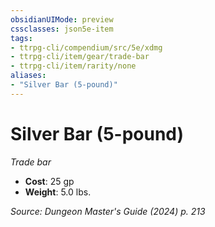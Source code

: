 ```yaml
---
obsidianUIMode: preview
cssclasses: json5e-item
tags:
- ttrpg-cli/compendium/src/5e/xdmg
- ttrpg-cli/item/gear/trade-bar
- ttrpg-cli/item/rarity/none
aliases: 
- "Silver Bar (5-pound)"
---
```

# Silver Bar (5-pound)
*Trade bar*  

- **Cost**: 25 gp
- **Weight**: 5.0 lbs.

*Source: Dungeon Master's Guide (2024) p. 213*